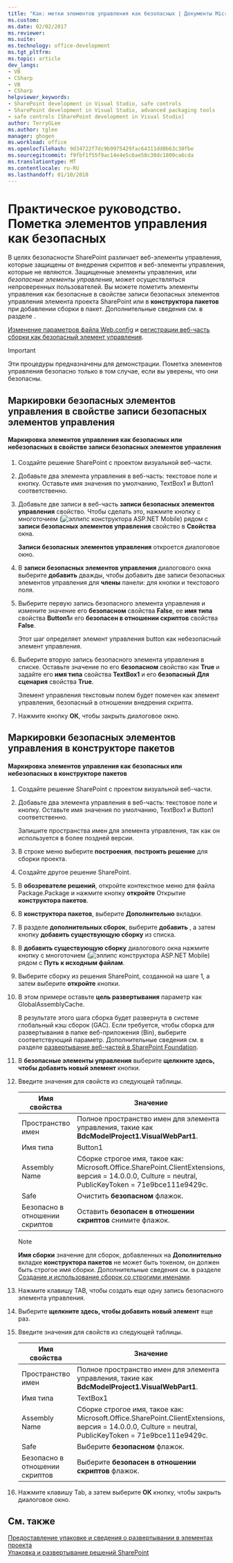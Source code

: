 ```yaml
---
title: "Как: метки элементов управления как безопасных | Документы Microsoft"
ms.custom: 
ms.date: 02/02/2017
ms.reviewer: 
ms.suite: 
ms.technology: office-development
ms.tgt_pltfrm: 
ms.topic: article
dev_langs:
- VB
- CSharp
- VB
- CSharp
helpviewer_keywords:
- SharePoint development in Visual Studio, safe controls
- SharePoint development in Visual Studio, advanced packaging tools
- safe controls [SharePoint development in Visual Studio]
author: TerryGLee
ms.author: tglee
manager: ghogen
ms.workload: office
ms.openlocfilehash: 9d34722f7dc9b9975429fac64311dd0b63c30fbe
ms.sourcegitcommit: f9fbf1f55f9ac14e4e5c6ae58c30dc1800ca6cda
ms.translationtype: MT
ms.contentlocale: ru-RU
ms.lasthandoff: 01/10/2018
---
```

# <a name="how-to-mark-controls-as-safe-controls"></a>Практическое руководство. Пометка элементов управления как безопасных
  В целях безопасности SharePoint различает веб-элементы управления, которые защищены от внедрения скриптов и веб-элементы управления, которые не являются. Защищенные элементы управления, или *безопасные элементы управления*, может осуществляться непроверенных пользователей. Вы можете пометить элементы управления как безопасные в свойстве записи безопасных элементов управления элемента проекта SharePoint или в **конструктора пакетов** при добавлении сборки в пакет. Дополнительные сведения см. в разделе .  
  
 [Изменение параметров файла Web.config](http://go.microsoft.com/fwlink/?LinkId=178965) и [регистрации веб-часть сборки как безопасный элемент управления](http://go.microsoft.com/fwlink/?LinkId=171013).  
  
> [!IMPORTANT]  
>  Эти процедуры предназначены для демонстрации. Пометка элементов управления безопасно только в том случае, если вы уверены, что они безопасны.  
  
## <a name="marking-safe-controls-in-the-safe-control-entries-property"></a>Маркировки безопасных элементов управления в свойстве записи безопасных элементов управления  
  
#### <a name="to-mark-controls-as-safe-or-unsafe-in-the-safe-control-entries-property"></a>Маркировка элементов управления как безопасных или небезопасных в свойстве записи безопасных элементов управления  
  
1.  Создайте решение SharePoint с проектом визуальной веб-части.  
  
2.  Добавьте два элемента управления в веб-часть: текстовое поле и кнопку. Оставьте имя значения по умолчанию, TextBox1 и Button1 соответственно.  
  
3.  Добавьте две записи в веб-часть **записи безопасных элементов управления** свойство. Чтобы сделать это, нажмите кнопку с многоточием (![эллипс конструктора ASP.NET Mobile](../sharepoint/media/mwellipsis.gif "эллипс конструктора ASP.NET Mobile")) рядом с **записи безопасных элементов управления** свойство в  **Свойства** окна.  
  
     **Записи безопасных элементов управления** откроется диалоговое окно.  
  
4.  В **записи безопасных элементов управления** диалогового окна выберите **добавить** дважды, чтобы добавить две записи безопасных элементов управления для **члены** панели: для кнопки и текстового поля.  
  
5.  Выберите первую запись безопасного элемента управления и измените значение его **безопасном** свойства **False**, ее **имя типа** свойства **Button1**и его **безопасен в отношении скриптов** свойства **False**.  
  
     Этот шаг определяет элемент управления button как небезопасный элемент управления.  
  
6.  Выберите вторую запись безопасного элемента управления в списке. Оставьте значение по его **безопасном** свойство как **True** и задайте его **имя типа** свойства **TextBox1** и его **безопасный Для сценария** свойства **True**.  
  
     Элемент управления текстовым полем будет помечен как элемент управления, безопасный в отношении внедрения скрипта.  
  
7.  Нажмите кнопку **ОК**, чтобы закрыть диалоговое окно.  
  
## <a name="marking-safe-controls-in-the-package-designer"></a>Маркировки безопасных элементов управления в конструкторе пакетов  
  
#### <a name="to-mark-controls-as-safe-or-unsafe-in-the-package-designer"></a>Маркировка элементов управления как безопасных или небезопасных в конструкторе пакетов  
  
1.  Создайте решение SharePoint с проектом визуальной веб-части.  
  
2.  Добавьте два элемента управления в веб-часть: текстовое поле и кнопку. Оставьте имя значения по умолчанию, TextBox1 и Button1 соответственно.  
  
     Запишите пространства имен для элемента управления, так как он используется в более поздней версии.  
  
3.  В строке меню выберите **построения**, **построить решение** для сборки проекта.  
  
4.  Создайте другое решение SharePoint.  
  
5.  В **обозревателе решений**, откройте контекстное меню для файла Package.Package и нажмите кнопку **откройте** Открытие **конструктора пакетов**.  
  
6.  В **конструктора пакетов**, выберите **Дополнительно** вкладки.  
  
7.  В разделе **дополнительных сборок**, выберите **добавить** , а затем кнопку **добавить существующую сборку** из списка.  
  
8.  В **добавить существующую сборку** диалогового окна нажмите кнопку с многоточием (![эллипс конструктора ASP.NET Mobile](../sharepoint/media/mwellipsis.gif "эллипс конструктора ASP.NET Mobile")) рядом с  **Путь к исходным файлам**.  
  
9. Выберите сборку из решения SharePoint, созданной на шаге 1, а затем выберите **откройте** кнопки.  
  
10. В этом примере оставьте **цель развертывания** параметр как GlobalAssemblyCache.  
  
     В результате этого шага сборка будет развернута в системе глобальный кэш сборок (GAC). Если требуется, чтобы сборка для развертывания в папке веб-приложения (Bin), выберите соответствующий параметр. Дополнительные сведения см. в разделе [развертывание веб-частей в SharePoint Foundation](http://go.microsoft.com/fwlink/?LinkId=177509).  
  
11. В **безопасные элементы управления** выберите **щелкните здесь, чтобы добавить новый элемент** кнопки.  
  
12. Введите значения для свойств из следующей таблицы.  
  
    |Имя свойства|Значение|  
    |-------------------|-----------|  
    |Пространство имен|Полное пространство имен для элемента управления, такие как **BdcModelProject1.VisualWebPart1**.|  
    |Имя типа|Button1|  
    |Assembly Name|Сборке строгое имя, такое как: Microsoft.Office.SharePoint.ClientExtensions, версия = 14.0.0.0, Culture = neutral, PublicKeyToken = 71e9bce111e9429c.|  
    |Safe|Очистить **безопасном** флажок.|  
    |Безопасно в отношении скриптов|Оставить **безопасен в отношении скриптов** снимите флажок.|  
  
    > [!NOTE]  
    >  **Имя сборки** значение для сборок, добавленных на **Дополнительно** вкладке **конструктора пакетов** не может быть токеном, он должен быть строгое имя сборки. Дополнительные сведения см. в разделе [Создание и использование сборок со строгими именами](http://go.microsoft.com/fwlink/?LinkId=177513).  
  
13. Нажмите клавишу TAB, чтобы создать еще одну запись безопасного элемента управления.  
  
14. Выберите **щелкните здесь, чтобы добавить новый элемент** еще раз.  
  
15. Введите значения для свойств из следующей таблицы.  
  
    |Имя свойства|Значение|  
    |-------------------|-----------|  
    |Пространство имен|Полное пространство имен для элемента управления, такие как **BdcModelProject1.VisualWebPart1**.|  
    |Имя типа|TextBox1|  
    |Assembly Name|Сборке строгое имя, такое как: Microsoft.Office.SharePoint.ClientExtensions, версия = 14.0.0.0, Culture = neutral, PublicKeyToken = 71e9bce111e9429c.|  
    |Safe|Выберите **безопасном** флажок.|  
    |Безопасно в отношении скриптов|Выберите **безопасен в отношении скриптов** флажок.|  
  
16. Нажмите клавишу Tab, а затем выберите **ОК** кнопку, чтобы закрыть диалоговое окно.  
  
## <a name="see-also"></a>См. также  
 [Предоставление упаковке и сведения о развертывании в элементах проекта](../sharepoint/providing-packaging-and-deployment-information-in-project-items.md)   
 [Упаковка и развертывание решений SharePoint](../sharepoint/packaging-and-deploying-sharepoint-solutions.md)  
  
  